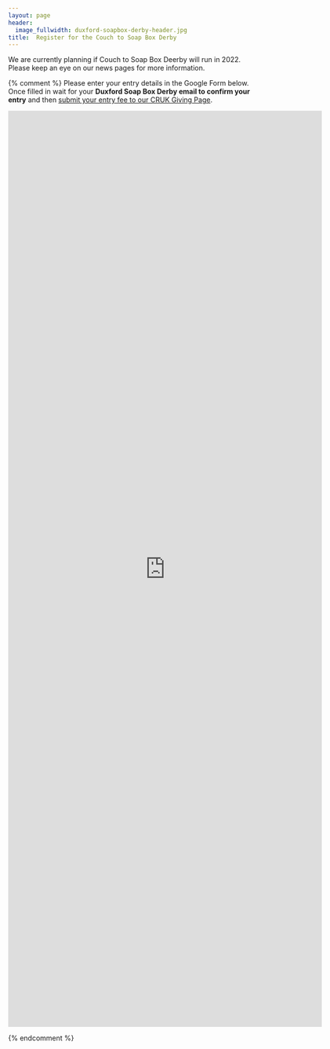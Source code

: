 ```yaml
---
layout: page
header:
  image_fullwidth: duxford-soapbox-derby-header.jpg
title:  Register for the Couch to Soap Box Derby
---
```


We are currently planning if Couch to Soap Box Deerby will run in 2022. Please keep an eye on our news pages for more information.

{% comment %}
Please enter your entry details in the Google Form below. Once filled in wait for your **Duxford Soap Box Derby email to confirm your entry** and then [submit your entry fee to our CRUK Giving Page][payment].

<iframe src="https://docs.google.com/forms/d/e/1FAIpQLSchlxo-E-RHGo0sLVNNk_zmSL24mT1EPIZa4jzqIZxAvH_wYA/viewform?embedded=true" width="640" height="1867" frameborder="0" marginheight="0" marginwidth="0">Loading…</iframe>

[payment]: https://fundraise.cancerresearchuk.org/page/couch-to-soap-box-derby-enterance-payment
{% endcomment %}